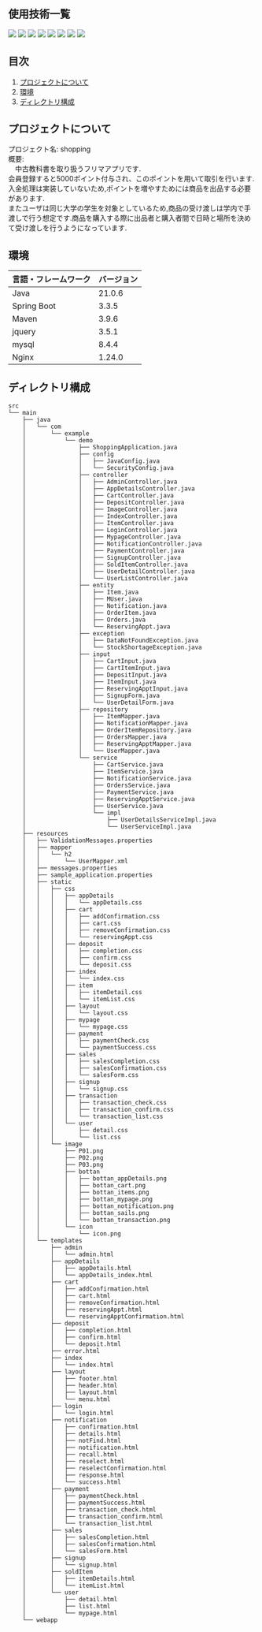 ## 使用技術一覧
<!-- シールド一覧 -->
<p>
    <!-- バックエンドのフレームワーク一覧 -->
    <img src="https://img.shields.io/badge/-Spring%20Framework-FFFFFF.svg?logo=Spring&style=popout">
    <img src="https://img.shields.io/badge/-Thymeleaf-007396.svg?logo=thymeleaf&style=plastic">
    <!-- バックエンドの言語一覧 -->
    <img src="https://img.shields.io/badge/-Java-007396.svg?logo=java&style=popout">
    <!-- フロントエンドのフレームワーク一覧 -->
    <img src="https://img.shields.io/badge/-Jquery-0769AD.svg?logo=jquery&style=plastic">
    <!-- フロントエンドの言語一覧 -->
    <img src="https://img.shields.io/badge/-Javascript-F7DF1E.svg?logo=javascript&style=plastic">
    <!-- ミドルウェア一覧 -->
    <img src="https://img.shields.io/badge/-Mysql-4479A1.svg?logo=mysql&style=plastic">
    <img src="https://img.shields.io/badge/-Nginx-269539.svg?logo=nginx&style=plastic">
    <!-- インフラ一覧 -->
    <img src="https://img.shields.io/badge/-Oracle%20Cloud-F80000.svg?logo=Oracle&style=plastic">
</p>

## 目次
1. [プロジェクトについて](#プロジェクトについて)
2. [環境 ](#環境)
3. [ディレクトリ構成](#ディレクトリ構成)

## プロジェクトについて
プロジェクト名: shopping  
概要:  
　中古教科書を取り扱うフリマアプリです.  
会員登録すると5000ポイント付与され、このポイントを用いて取引を行います.  
入金処理は実装していないため,ポイントを増やすためには商品を出品する必要があります.  
またユーザは同じ大学の学生を対象としているため,商品の受け渡しは学内で手渡しで行う想定です.商品を購入する際に出品者と購入者間で日時と場所を決めて受け渡しを行うようになっています.

## 環境
| 言語・フレームワーク    | バージョン  |
| --------------------- | ---------- |
| Java                  | 21.0.6    |
| Spring Boot           | 3.3.5      |
| Maven                 | 3.9.6      |
| jquery                | 3.5.1      |
| mysql                 | 8.4.4      |
| Nginx                | 1.24.0    |

## ディレクトリ構成
```
src
└── main
    ├── java
    │   └── com
    │       └── example
    │           └── demo
    │               ├── ShoppingApplication.java
    │               ├── config
    │               │   ├── JavaConfig.java
    │               │   └── SecurityConfig.java
    │               ├── controller
    │               │   ├── AdminController.java
    │               │   ├── AppDetailsController.java
    │               │   ├── CartController.java
    │               │   ├── DepositController.java
    │               │   ├── ImageController.java
    │               │   ├── IndexController.java
    │               │   ├── ItemController.java
    │               │   ├── LoginController.java
    │               │   ├── MypageController.java
    │               │   ├── NotificationController.java
    │               │   ├── PaymentController.java
    │               │   ├── SignupController.java
    │               │   ├── SoldItemController.java
    │               │   ├── UserDetailController.java
    │               │   └── UserListController.java
    │               ├── entity
    │               │   ├── Item.java
    │               │   ├── MUser.java
    │               │   ├── Notification.java
    │               │   ├── OrderItem.java
    │               │   ├── Orders.java
    │               │   └── ReservingAppt.java
    │               ├── exception
    │               │   ├── DataNotFoundException.java
    │               │   └── StockShortageException.java
    │               ├── input
    │               │   ├── CartInput.java
    │               │   ├── CartItemInput.java
    │               │   ├── DepositInput.java
    │               │   ├── ItemInput.java
    │               │   ├── ReservingApptInput.java
    │               │   ├── SignupForm.java
    │               │   └── UserDetailForm.java
    │               ├── repository
    │               │   ├── ItemMapper.java
    │               │   ├── NotificationMapper.java
    │               │   ├── OrderItemRepository.java
    │               │   ├── OrdersMapper.java
    │               │   ├── ReservingApptMapper.java
    │               │   └── UserMapper.java
    │               └── service
    │                   ├── CartService.java
    │                   ├── ItemService.java
    │                   ├── NotificationService.java
    │                   ├── OrdersService.java
    │                   ├── PaymentService.java
    │                   ├── ReservingApptService.java
    │                   ├── UserService.java
    │                   └── impl
    │                       ├── UserDetailsServiceImpl.java
    │                       └── UserServiceImpl.java
    ├── resources
    │   ├── ValidationMessages.properties
    │   ├── mapper
    │   │   └── h2
    │   │       └── UserMapper.xml
    │   ├── messages.properties
    │   ├── sample_application.properties
    │   ├── static
    │   │   ├── css
    │   │   │   ├── appDetails
    │   │   │   │   └── appDetails.css
    │   │   │   ├── cart
    │   │   │   │   ├── addConfirmation.css
    │   │   │   │   ├── cart.css
    │   │   │   │   ├── removeConfirmation.css
    │   │   │   │   └── reservingAppt.css
    │   │   │   ├── deposit
    │   │   │   │   ├── completion.css
    │   │   │   │   ├── confirm.css
    │   │   │   │   └── deposit.css
    │   │   │   ├── index
    │   │   │   │   └── index.css
    │   │   │   ├── item
    │   │   │   │   ├── itemDetail.css
    │   │   │   │   └── itemList.css
    │   │   │   ├── layout
    │   │   │   │   └── layout.css
    │   │   │   ├── mypage
    │   │   │   │   └── mypage.css
    │   │   │   ├── payment
    │   │   │   │   ├── paymentCheck.css
    │   │   │   │   └── paymentSuccess.css
    │   │   │   ├── sales
    │   │   │   │   ├── salesCompletion.css
    │   │   │   │   ├── salesConfirmation.css
    │   │   │   │   └── salesForm.css
    │   │   │   ├── signup
    │   │   │   │   └── signup.css
    │   │   │   ├── transaction
    │   │   │   │   ├── transaction_check.css
    │   │   │   │   ├── transaction_confirm.css
    │   │   │   │   └── transaction_list.css
    │   │   │   └── user
    │   │   │       ├── detail.css
    │   │   │       └── list.css
    │   │   └── image
    │   │       ├── P01.png
    │   │       ├── P02.png
    │   │       ├── P03.png
    │   │       ├── bottan
    │   │       │   ├── bottan_appDetails.png
    │   │       │   ├── bottan_cart.png
    │   │       │   ├── bottan_items.png
    │   │       │   ├── bottan_mypage.png
    │   │       │   ├── bottan_notification.png
    │   │       │   ├── bottan_sails.png
    │   │       │   └── bottan_transaction.png
    │   │       └── icon
    │   │           └── icon.png
    │   └── templates
    │       ├── admin
    │       │   └── admin.html
    │       ├── appDetails
    │       │   ├── appDetails.html
    │       │   └── appDetails_index.html
    │       ├── cart
    │       │   ├── addConfirmation.html
    │       │   ├── cart.html
    │       │   ├── removeConfirmation.html
    │       │   ├── reservingAppt.html
    │       │   └── reservingApptConfirmation.html
    │       ├── deposit
    │       │   ├── completion.html
    │       │   ├── confirm.html
    │       │   └── deposit.html
    │       ├── error.html
    │       ├── index
    │       │   └── index.html
    │       ├── layout
    │       │   ├── footer.html
    │       │   ├── header.html
    │       │   ├── layout.html
    │       │   └── menu.html
    │       ├── login
    │       │   └── login.html
    │       ├── notification
    │       │   ├── confirmation.html
    │       │   ├── details.html
    │       │   ├── notFind.html
    │       │   ├── notification.html
    │       │   ├── recall.html
    │       │   ├── reselect.html
    │       │   ├── reselectConfirmation.html
    │       │   ├── response.html
    │       │   └── success.html
    │       ├── payment
    │       │   ├── paymentCheck.html
    │       │   ├── paymentSuccess.html
    │       │   ├── transaction_check.html
    │       │   ├── transaction_confirm.html
    │       │   └── transaction_list.html
    │       ├── sales
    │       │   ├── salesCompletion.html
    │       │   ├── salesConfirmation.html
    │       │   └── salesForm.html
    │       ├── signup
    │       │   └── signup.html
    │       ├── soldItem
    │       │   ├── itemDetails.html
    │       │   └── itemList.html
    │       └── user
    │           ├── detail.html
    │           ├── list.html
    │           └── mypage.html
    └── webapp
```
